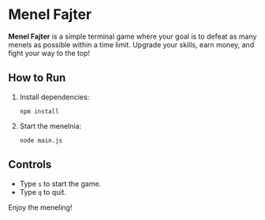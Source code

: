 # Menel Fajter

**Menel Fajter** is a simple terminal game where your goal is to defeat as many menels as possible within a time limit. Upgrade your skills, earn money, and fight your way to the top!

## How to Run

1. Install dependencies:
   ```
   npm install
   ```
2. Start the menelnia:
   ```
   node main.js
   ```

## Controls

- Type `s` to start the game.
- Type `q` to quit.

Enjoy the meneling!